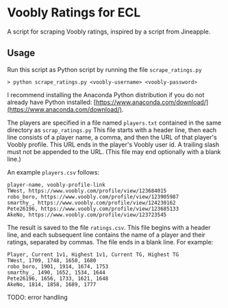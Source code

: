 # Voobly Ratings for ECL

A script for scraping Voobly ratings, inspired by a script from Jineapple.

## Usage

Run this script as Python script by running the file `scrape_ratings.py`
```
> python scrape_ratings.py <voobly-username> <voobly-password>
```
I recommend installing the Anaconda Python distribution if you do not already have Python installed: [https://www.anaconda.com/download/](https://www.anaconda.com/download/).

<!-- TODO windows explorer and powershell screenshots -->

The players are specified in a file named `players.txt` contained in the same directory as `scrap_ratings.py`
This file starts with a header line, then each line consists of a player name, a comma, and then the URL of that player's Voobly profile.
This URL ends in the player's Voobly user id.
A trailing slash must not be appended to the URL.
(This file may end optionally with a blank line.)

An example `players.csv` follows:
```
player-name, voobly-profile-link
TWest, https://www.voobly.com/profile/view/123684015
robo_boro, https://www.voobly.com/profile/view/123905987
smarthy_, https://www.voobly.com/profile/view/124230162
Pete26196, https://www.voobly.com/profile/view/123685133
AkeNo, https://www.voobly.com/profile/view/123723545

```

The result is saved to the file `ratings.csv`.
This file begins with a header line, and each subsequent line contains the name of a player and their ratings, separated by commas.
The file ends in a blank line.
For example:
```
Player, Current 1v1, Highest 1v1, Current TG, Highest TG
TWest, 1709, 1748, 1650, 1680
robo_boro, 1901, 1914, 1674, 1753
smarthy_, 1490, 1652, 1534, 1644
Pete26196, 1656, 1733, 1621, 1648
AkeNo, 1814, 1858, 1689, 1777

```

TODO: error handling
